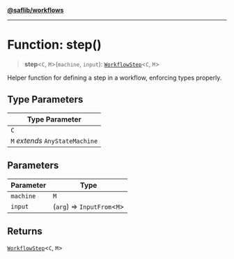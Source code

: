 [**@saflib/workflows**](../index.md)

***

# Function: step()

> **step**\<`C`, `M`\>(`machine`, `input`): [`WorkflowStep`](../type-aliases/WorkflowStep.md)\<`C`, `M`\>

Helper function for defining a step in a workflow, enforcing types properly.

## Type Parameters

| Type Parameter |
| ------ |
| `C` |
| `M` *extends* `AnyStateMachine` |

## Parameters

| Parameter | Type |
| ------ | ------ |
| `machine` | `M` |
| `input` | (`arg`) => `InputFrom`\<`M`\> |

## Returns

[`WorkflowStep`](../type-aliases/WorkflowStep.md)\<`C`, `M`\>
